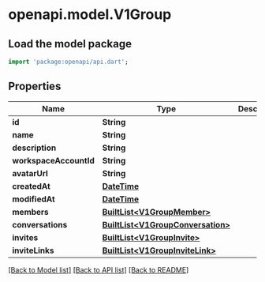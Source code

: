 # openapi.model.V1Group

## Load the model package
```dart
import 'package:openapi/api.dart';
```

## Properties
Name | Type | Description | Notes
------------ | ------------- | ------------- | -------------
**id** | **String** |  | 
**name** | **String** |  | 
**description** | **String** |  | 
**workspaceAccountId** | **String** |  | [optional] 
**avatarUrl** | **String** |  | 
**createdAt** | [**DateTime**](DateTime.md) |  | 
**modifiedAt** | [**DateTime**](DateTime.md) |  | [optional] 
**members** | [**BuiltList&lt;V1GroupMember&gt;**](V1GroupMember.md) |  | [optional] 
**conversations** | [**BuiltList&lt;V1GroupConversation&gt;**](V1GroupConversation.md) |  | [optional] 
**invites** | [**BuiltList&lt;V1GroupInvite&gt;**](V1GroupInvite.md) |  | [optional] 
**inviteLinks** | [**BuiltList&lt;V1GroupInviteLink&gt;**](V1GroupInviteLink.md) |  | [optional] 

[[Back to Model list]](../README.md#documentation-for-models) [[Back to API list]](../README.md#documentation-for-api-endpoints) [[Back to README]](../README.md)


